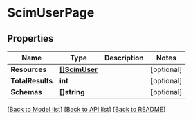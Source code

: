 # ScimUserPage

## Properties

Name | Type | Description | Notes
------------ | ------------- | ------------- | -------------
**Resources** | [**[]ScimUser**](ScimUser.md) |  |[optional] 
**TotalResults** | **int** |  |[optional] 
**Schemas** | **[]string** |  |[optional] 

[[Back to Model list]](../README.md#documentation-for-models) [[Back to API list]](../README.md#documentation-for-api-endpoints) [[Back to README]](../README.md)


